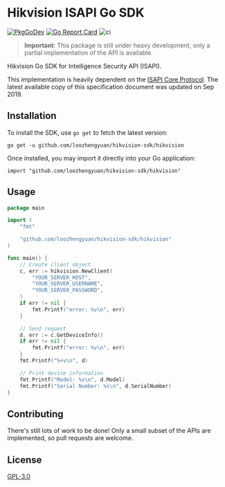 # Hikvision ISAPI Go SDK

[![PkgGoDev](https://pkg.go.dev/badge/github.com/loozhengyuan/hikvision-sdk/hikvision)](https://pkg.go.dev/github.com/loozhengyuan/hikvision-sdk/hikvision)
[![Go Report Card](https://goreportcard.com/badge/github.com/loozhengyuan/hikvision-sdk)](https://goreportcard.com/report/github.com/loozhengyuan/hikvision-sdk)
![ci](https://github.com/loozhengyuan/hikvision-sdk/workflows/ci/badge.svg)

> **Important**: This package is still under heavy development, only a partial implementation of the API is available.

Hikvision Go SDK for Intelligence Security API (ISAPI).

This implementation is heavily dependent on the [ISAPI Core Protocol](/resources/isapi.pdf). The latest available copy of this specification document was updated on Sep 2019.

## Installation

To install the SDK, use `go get` to fetch the latest version:

```shell
go get -u github.com/loozhengyuan/hikvision-sdk/hikvision
```

Once installed, you may import it directly into your Go application:

```shell
import "github.com/loozhengyuan/hikvision-sdk/hikvision"
```

## Usage

```go
package main

import (
	"fmt"

	"github.com/loozhengyuan/hikvision-sdk/hikvision"
)

func main() {
	// Create client object
	c, err := hikvision.NewClient(
		"YOUR_SERVER_HOST",
		"YOUR_SERVER_USERNAME",
		"YOUR_SERVER_PASSWORD",
	)
	if err != nil {
		fmt.Printf("error: %v\n", err)
	}

	// Send request
	d, err := c.GetDeviceInfo()
	if err != nil {
		fmt.Printf("error: %v\n", err)
	}
	fmt.Printf("%+v\n", d)

	// Print device information
	fmt.Printf("Model: %s\n", d.Model)
	fmt.Printf("Serial Number: %s\n", d.SerialNumber)
}
```

## Contributing

There's still lots of work to be done! Only a small subset of the APIs are implemented, so pull requests are welcome.

## License

[GPL-3.0](https://choosealicense.com/licenses/gpl-3.0/)

